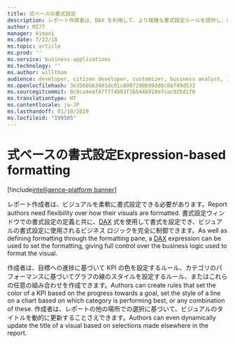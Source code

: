 ```yaml
---
title: 式ベースの書式設定
description: レポート作成者は、DAX を利用して、より複雑な書式設定ルールを提供し、書式設定オプションとテキスト ボックスのスタイルを動的に設定できます。
author: MI77
manager: kimani
ms.date: 7/22/18
ms.topic: article
ms.prod: ''
ms.service: business-applications
ms.technology: ''
ms.author: willthom
audience: developer, citizen developer, customizer, business analyst, IT pro
ms.openlocfilehash: 3e356bbb3401dc01c6007290b99dd8c8bf49d532
ms.sourcegitcommit: 0c8ca4eaf47f7f4b83f1b544b910e7cac92bd1f0
ms.translationtype: HT
ms.contentlocale: ja-JP
ms.lasthandoff: 01/10/2019
ms.locfileid: "199505"
---
```

# <a name="expression-based-formatting"></a><span data-ttu-id="ed0f5-103">式ベースの書式設定</span><span class="sxs-lookup"><span data-stu-id="ed0f5-103">Expression-based formatting</span></span>

[!include[intelligence-platform banner](../../includes/intelligence-platform.md)]

<span data-ttu-id="ed0f5-104">レポート作成者は、ビジュアルを柔軟に書式設定できる必要があります。</span><span class="sxs-lookup"><span data-stu-id="ed0f5-104">Report authors need flexibility over how their visuals are formatted.</span></span> <span data-ttu-id="ed0f5-105">書式設定ウィンドウでの書式設定の定義と共に、[DAX](https://docs.microsoft.com/power-bi/desktop-quickstart-learn-dax-basics) 式を使用して書式を設定でき、ビジュアルの書式設定に使用されるビジネス ロジックを完全に制御できます。</span><span class="sxs-lookup"><span data-stu-id="ed0f5-105">As well as defining formatting through the formatting pane, a [DAX](https://docs.microsoft.com/power-bi/desktop-quickstart-learn-dax-basics) expression can be used to set the formatting, giving full control over the business logic used to format the visual.</span></span>


<span data-ttu-id="ed0f5-106">作成者は、目標への進捗に基づいて KPI の色を設定するルール、カテゴリのパフォーマンスに基づいてグラフの線のスタイルを設定するルール、またはこれらの任意の組み合わせを作成できます。</span><span class="sxs-lookup"><span data-stu-id="ed0f5-106">Authors can create rules that set the color of a KPI based on the progress towards a goal, set the style of a line on a chart based on which category is performing best, or any combination of these.</span></span> <span data-ttu-id="ed0f5-107">作成者は、レポートの他の場所での選択に基づいて、ビジュアルのタイトルを動的に更新することさえできます。</span><span class="sxs-lookup"><span data-stu-id="ed0f5-107">Authors can even dynamically update the title of a visual based on selections made elsewhere in the report.</span></span>

<!--
### Who uses this feature
This feature is intended for report developers. It works without any additional setup. 
## Status
### Development status
In development
#### Target timeframe
March ‘19
-->
